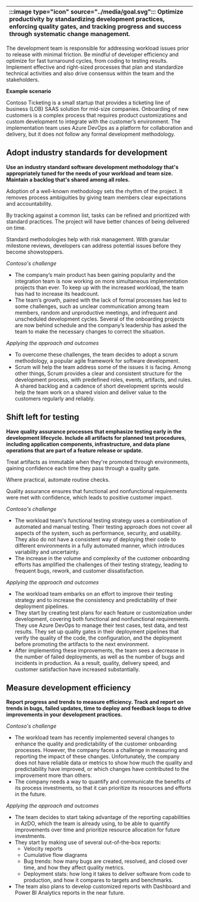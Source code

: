 | :::image type="icon" source="../media/goal.svg"::: Optimize productivity by standardizing development practices, enforcing quality gates, and tracking progress and success through systematic change management. |
| :----------------------------------------------------------------------------------------------------------------------------- |

The development team is responsible for addressing workload issues prior to release with minimal friction. Be mindful of developer efficiency and optimize for fast turnaround cycles, from coding to testing results. Implement effective and right-sized processes that plan and standardize technical activities and also drive consensus within the team and the stakeholders.

**Example scenario**

Contoso Ticketing is a small startup that provides a ticketing line of business (LOB) SAAS solution for mid-size companies. Onboarding of new customers is a complex process that requires product customizations and custom development to integrate with the customer’s environment. The implementation team uses Azure DevOps as a platform for collaboration and delivery, but it does not follow any formal development methodology.

## Adopt industry standards for development

**Use an industry standard software development methodology that's appropriately tuned for the needs of your workload and team size. Maintain a backlog that's shared among all roles.**

Adoption of a well-known methodology sets the rhythm of the project. It removes process ambiguities by giving team members clear expectations and accountability.

By tracking against a common list, tasks can be refined and prioritized with standard practices. The project will have better chances of being delivered on time.

Standard methodologies help with risk management. With granular milestone reviews, developers can address potential issues before they become showstoppers.

*Contoso's challenge*

- The company’s main product has been gaining popularity and the integration team is now working on more simultaneous implementation projects than ever. To keep up with the increased workload, the team has had to increase its headcount.
- The team’s growth, paired with the lack of formal processes has led to some challenges, such as unclear communication among team members, random and unproductive meetings, and infrequent and unscheduled development cycles. Several of the onboarding projects are now behind schedule and the company’s leadership has asked the team to make the necessary changes to correct the situation. 

*Applying the approach and outcomes*

- To overcome these challenges, the team decides to adopt a scrum methodology, a popular agile framework for software development.
- Scrum will help the team address some of the issues it is facing. Among other things, Scrum provides a clear and consistent structure for the development process, with predefined roles, events, artifacts, and rules. A shared backlog and a cadence of short development sprints would help the team work on a shared vision and deliver value to the customers regularly and reliably.

## Shift left for testing

**Have quality assurance processes that emphasize testing early in the development lifecycle. Include all artifacts for planned test procedures, including application components, infrastructure, and data plane operations that are part of a feature release or update.**

Treat artifacts as immutable when they're promoted through environments, gaining confidence each time they pass through a quality gate.

Where practical, automate routine checks.

Quality assurance ensures that functional and nonfunctional requirements were met with confidence, which leads to positive customer impact.

*Contoso's challenge*

- The workload team's functional testing strategy uses a combination of automated and manual testing. Their testing approach does not cover all aspects of the system, such as performance, security, and usability. They also do not have a consistent way of deploying their code to different environments in a fully automated manner, which introduces variability and uncertainty. 
- The increase in the volume and complexity of the customer onboarding efforts has amplified the challenges of their testing strategy, leading to frequent bugs, rework, and customer dissatisfaction.  

*Applying the approach and outcomes*

- The workload team embarks on an effort to improve their testing strategy and to increase the consistency and predictability of their deployment pipelines.
- They start by creating test plans for each feature or customization under development, covering both functional and nonfunctional requirements. They use Azure DevOps to manage their test cases, test data, and test results. They set up quality gates in their deployment pipelines that verify the quality of the code, the configuration, and the deployment before promoting the artifacts to the next environment. 
- After implementing these improvements, the team sees a decrease in the number of failed deployments, as well as the number of bugs and incidents in production. As a result, quality, delivery speed, and customer satisfaction have increased substantially. 

## Measure development efficiency

**Report progress and trends to measure efficiency. Track and report on trends in bugs, failed updates, time to deploy and feedback loops to drive improvements in your development practices.**

*Contoso's challenge*

- The workload team has recently implemented several changes to enhance the quality and predictability of the customer onboarding processes. However, the company faces a challenge in measuring and reporting the impact of these changes. Unfortunately, the company does not have reliable data or metrics to show how much the quality and predictability have improved, or which changes have contributed to the improvement more than others.
- The company needs a way to quantify and communicate the benefits of its process investments, so that it can prioritize its resources and efforts in the future. 

*Applying the approach and outcomes*

- The team decides to start taking advantage of the reporting capabilities in AzDO, which the team is already using, to be able to quantify improvements over time and prioritize resource allocation for future investments.
- They start by making use of several out-of-the-box reports:
    - Velocity reports
    - Cumulative flow diagrams
    - Bug trends: how many bugs are created, resolved, and closed over time, and how they affect quality metrics.
    - Deployment stats: how long it takes to deliver software from code to production, and how it compares to targets and benchmarks.
- The team also plans to develop customized reports with Dashboard and Power BI Analytics reports in the near future.